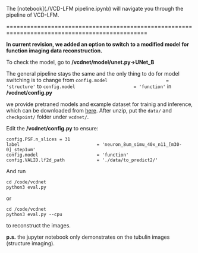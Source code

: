 
The [notebook](./VCD-LFM pipeline.ipynb) will navigate you through the pipeline of VCD-LFM.


===============================================================================================


**In current revision, we added an option to switch to a modified model for function imaging data reconstruction.**

To check the model, go to **/vcdnet/model/unet.py->UNet_B**

The general pipeline stays the same and the only thing to do for model switching is to change from
`config.model                      = 'structure'` to 
`config.model                      = 'function'` in  **/vcdnet/config.py**

we provide pretraned models and example dataset for trainig and inference, which can be downloaded from [here](https://drive.google.com/file/d/1h_Q7ylHeMh9dCUeo8Fz8o2j0WsM25-2g/view?usp=sharing). After unzip, put the `data/` and `checkpoint/` folder under `vcdnet/`.

Edit the **/vcdnet/config.py** to ensure:
```
config.PSF.n_slices = 31
label                             = 'neuron_8um_simu_40x_n11_[m30-0]_step1um'
config.model                      = 'function'
config.VALID.lf2d_path            = './data/to_predict2/'
```

And run 
```
cd /code/vcdnet
python3 eval.py
```
or
```
cd /code/vcdnet
python3 eval.py --cpu
```

to reconstruct the images. 

**p.s.** the jupyter notebook only demonstrates on the tubulin images (structure imaging).

